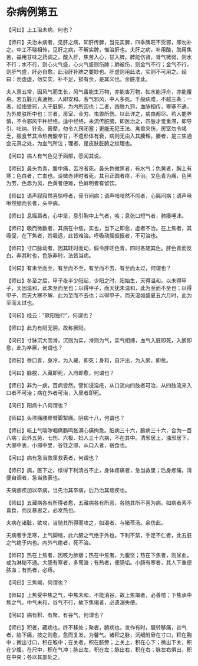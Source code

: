 # 杂病例第五



【问曰】上工治未病，何也？

【师曰】夫治未病者，见肝之病，知肝传脾，当先实脾，四季脾旺不受邪，即勿补之。中工不晓相传，见肝之病，不解实脾，惟治肝也。夫肝之病，补用酸，助用焦苦，益用甘味之药调之。酸入肝，焦苦入心，甘入脾。脾能伤肾，肾气微弱，则水不行；水不行，则心火气盛，心火气盛则伤肺；肺被伤，则金气不行；金气不行，则肝气盛，肝必自愈。此治肝补脾之要妙也。肝虚则用此法，实则不可用之。经曰：勿虚虚，勿实实，补不足，损有余，是其义也。余脏准此。

夫人禀五常，因风气而生长，风气虽能生万物，亦能害万物，如水能浮舟，亦能覆舟。若五脏元真通畅，人即安和。客气邪风，中人多死。千般疢难，不越三条；一者，经络受邪，入于脏腑，为内所因也；二者，四肢九窍，血脉相传，壅塞不通，为外皮肤所中也；三者，房室、金刃、虫兽所伤。以此详之，病由都尽。若人能养慎，不令邪风干杵经络，适中经络，未流传脏腑，即医治之，四肢才觉重滞，即导引、吐纳、针灸、膏摩，勿令九窍闭塞；更能无犯王法、禽兽灾伤，房室勿令竭乏，服食节其冷热苦酸辛甘，不遗形体有衰，病则无由入其腠理。腠者，是三焦通会元真之处，为血气所注；理者，是皮肤脏腑之纹理也。

【问曰】病人有气色见于面部，愿闻其说。

【师曰】鼻头色青，腹中痛，苦冷者死。鼻头色微黑者，有水气；色黄者，胸上有寒；色白者，亡血也。设微赤非时者死。其目正圆者痉，不治。又色青为痛，色黑为劳，色赤为风，色黄者便难，色鲜明者有留饮。

【师曰】语声寂寂然喜惊呼者，骨节间病；语声喑喑然不彻者，心膈间病；语声啾啾然细而长者，头中病。

【师曰】息摇肩者，心中坚，息引胸中上气者，咳；息张口短气者，肺痿唾沫。

【师曰】吸而微数者，其病在中焦，实也，当下之即愈，虚者不治。在上焦者，其吸促，在下焦者，其吸远，此皆难治。呼吸动摇振振者，不可治也。

【师曰】寸口脉动者，因其旺时而动，假令肝旺色青，四时各随其色。肝色青而反白，非其时也，色脉非时，法皆当病。

【问曰】有未至而至，有至而不至，有至而不去，有至而太过，何谓也？

【师曰】冬至之后，甲子夜半少阳起，少阳之时，阳始生，天得温和。以未得甲子，天因温和，此末至而至也；以得甲子，而天犹未温和，此为至而不至也；以得甲子，而天大寒不解，此为至而不去也；以得甲子，而天温如盛夏五六月时，此为至而太过也。

【问曰】经云：“厥阳独行”，何谓也？

【师曰】此为有阳无阴，故称厥阳。

【问曰】寸脉沉大而滑，沉则为实，滑则为气，实气相搏，血气入脏即死，入腑即愈，此为卒厥，何谓也？

【师曰】唇口青，身冷，为入藏，即死；身和，自汗出，为入腑，即愈。

【问曰】脉脱，入藏即死，入府即愈，何谓也？

【师曰】非为一病，百病皆然。譬如浸淫疮，从口流向四肢者可治，从四肢流来入口者不可治；病在外者可治，入里者即死。

【问曰】阳病十八何谓也？

【师曰】头项痛腰脊臂脚掣痛。阴病十八，何谓也？

【师曰】咳上气喘哕咽痛肠鸣胀满心痛拘急。脏病三十六，腑病三十六，合为一百八病；此外五劳、七伤、六极、妇人三十六病，不在其中。清邪居上，浊邪居下，大邪中表，小邪中里，谷饪之邪，从口入者，宿食也。

【问曰】病有急当救里救表者，何谓也？

【师曰】病，医下之，续得下利清谷不止，身体疼痛者，急当救里；后身疼痛，清便自调者，急当救表也。

夫病痼疾加以卒病，当先治其卒病，后乃治其痼疾也。

【师曰】五藏病各有所得者愈，五藏病各有所恶，各随其所不喜为病。如病者素不喜食，而反暴思之，必发热也。

夫病在诸脏，欲攻，当随其所得而攻之，如渴者，与猪苓汤。余仿此。

夫病者手足寒，上气脚缩，此六腑之气绝于外也。下利不禁，手足不仁者，此五脏之气绝于内也。内外气绝者，死不治。

【师曰】热在上焦者，因咳为肺痿；热在中焦者，为腹坚；热在下焦者，则尿血，或为淋秘不通。大肠有寒者，多鹜溏；有热者，便肠垢。小肠有寒者，其人下重便脓血；有热者，必痔。

【问曰】三焦竭，何谓也？

【师曰】上焦受中焦之气，中焦未和，不能消谷，故上焦竭者，必善噫；下焦承中焦之气，中气未和，谷气不行，故下焦竭者，必遗溺失便。

【问曰】病有积、有聚、有谷气，何谓也？

【师曰】积者，藏病也，终不移处；聚者，腑病也，发作有时，展转移痛，谷气者，胁下痛，按之则愈，愈而复发，为馨气。诸积之脉，沉细附骨在寸口，积在胸中；微出寸口，积在喉中；在关者，积在脐旁；上关上，积在心下；微出下关，积在少腹。在尺中，积在气冲；脉出左，积在左；脉出右，积在右；脉左右俱出，积在中央；各以其部处之。